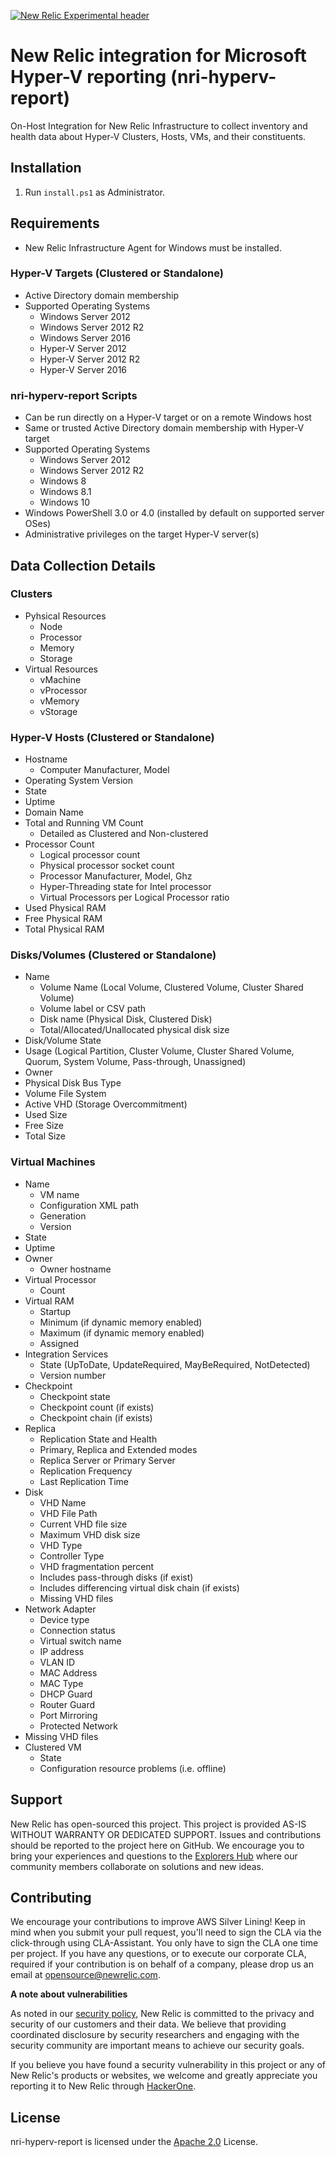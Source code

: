 [![New Relic Experimental header](https://github.com/newrelic/opensource-website/raw/master/src/images/categories/Experimental.png)](https://opensource.newrelic.com/oss-category/#new-relic-experimental)

# New Relic integration for Microsoft Hyper-V reporting (nri-hyperv-report)

On-Host Integration for New Relic Infrastructure to collect inventory and health data about Hyper-V Clusters, Hosts, VMs, and their constituents.

## Installation

1. Run `install.ps1` as Administrator.

## Requirements

* New Relic Infrastructure Agent for Windows must be installed.

### Hyper-V Targets (Clustered or Standalone)
  * Active Directory domain membership
  * Supported Operating Systems
    - Windows Server 2012
    - Windows Server 2012 R2
    - Windows Server 2016
    - Hyper-V Server 2012
    - Hyper-V Server 2012 R2
    - Hyper-V Server 2016

### nri-hyperv-report Scripts
  * Can be run directly on a Hyper-V target or on a remote Windows host
  * Same or trusted Active Directory domain membership with Hyper-V target
  * Supported Operating Systems
    - Windows Server 2012
    - Windows Server 2012 R2
    - Windows 8
    - Windows 8.1
    - Windows 10
  * Windows PowerShell 3.0 or 4.0 (installed by default on supported server OSes)
  * Administrative privileges on the target Hyper-V server(s)

## Data Collection Details

### Clusters
  * Pyhsical Resources
    - Node
    - Processor
    - Memory
    - Storage
  * Virtual Resources
    - vMachine
    - vProcessor
    - vMemory
    - vStorage

### Hyper-V Hosts (Clustered or Standalone)
  * Hostname
    - Computer Manufacturer, Model
  * Operating System Version
  * State
  * Uptime
  * Domain Name
  * Total and Running VM Count
    - Detailed as Clustered and Non-clustered
  * Processor Count
    - Logical processor count
    - Physical processor socket count
    - Processor Manufacturer, Model, Ghz
    - Hyper-Threading state for Intel processor
    - Virtual Processors per Logical Processor ratio
  * Used Physical RAM
  * Free Physical RAM
  * Total Physical RAM

### Disks/Volumes (Clustered or Standalone)
  * Name
    - Volume Name (Local Volume, Clustered Volume, Cluster Shared Volume)
    - Volume label or CSV path
    - Disk name (Physical Disk, Clustered Disk)
    - Total/Allocated/Unallocated physical disk size
  * Disk/Volume State
  * Usage (Logical Partition, Cluster Volume, Cluster Shared Volume, Quorum, System Volume, Pass-through, Unassigned)
  * Owner
  * Physical Disk Bus Type
  * Volume File System
  * Active VHD (Storage Overcommitment)
  * Used Size
  * Free Size
  * Total Size

### Virtual Machines
  * Name
    - VM name
    - Configuration XML path
    - Generation
    - Version
  * State
  * Uptime
  * Owner
    * Owner hostname
  * Virtual Processor
    * Count
  * Virtual RAM
    - Startup
    - Minimum (if dynamic memory enabled)
    - Maximum (if dynamic memory enabled)
    - Assigned
  * Integration Services
    - State (UpToDate, UpdateRequired, MayBeRequired, NotDetected)
    - Version number
  * Checkpoint
    - Checkpoint state
    - Checkpoint count (if exists)
    - Checkpoint chain (if exists)
  * Replica
    - Replication State and Health
    - Primary, Replica and Extended modes
    - Replica Server or Primary Server
    - Replication Frequency
    - Last Replication Time
  * Disk
    - VHD Name
    - VHD File Path
    - Current VHD file size
    - Maximum VHD disk size
    - VHD Type
    - Controller Type
    - VHD fragmentation percent
    - Includes pass-through disks (if exist)
    - Includes differencing virtual disk chain (if exists)
    - Missing VHD files
  * Network Adapter
    - Device type
    - Connection status
    - Virtual switch name
    - IP address
    - VLAN ID
    - MAC Address
    - MAC Type
    - DHCP Guard
    - Router Guard
    - Port Mirroring
    - Protected Network
  * Missing VHD files
  * Clustered VM
    - State
    - Configuration resource problems (i.e. offline)

## Support

New Relic has open-sourced this project. This project is provided AS-IS WITHOUT WARRANTY OR DEDICATED SUPPORT. Issues and contributions should be reported to the project here on GitHub. We encourage you to bring your experiences and questions to the [Explorers Hub](https://discuss.newrelic.com) where our community members collaborate on solutions and new ideas.

## Contributing

We encourage your contributions to improve AWS Silver Lining! Keep in mind when you submit your pull request, you'll need to sign the CLA via the click-through using CLA-Assistant. You only have to sign the CLA one time per project. If you have any questions, or to execute our corporate CLA, required if your contribution is on behalf of a company, please drop us an email at opensource@newrelic.com.

**A note about vulnerabilities**

As noted in our [security policy](../../security/policy), New Relic is committed to the privacy and security of our customers and their data. We believe that providing coordinated disclosure by security researchers and engaging with the security community are important means to achieve our security goals.

If you believe you have found a security vulnerability in this project or any of New Relic's products or websites, we welcome and greatly appreciate you reporting it to New Relic through [HackerOne](https://hackerone.com/newrelic).

## License

nri-hyperv-report is licensed under the [Apache 2.0](http://apache.org/licenses/LICENSE-2.0.txt) License.
